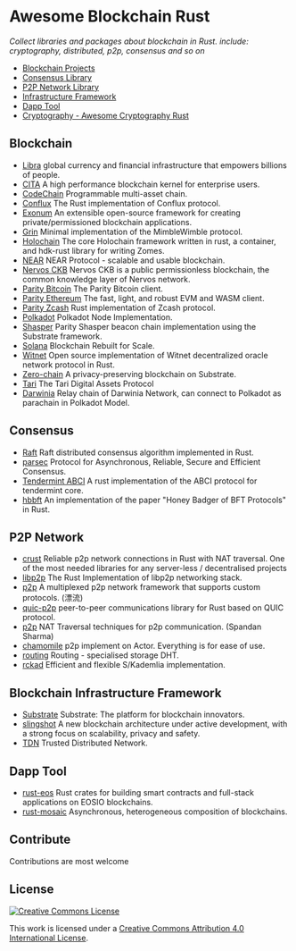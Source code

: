 # Awesome Blockchain Rust
*Collect libraries and packages about blockchain in Rust. include: cryptography, distributed, p2p, consensus and so on*

- [Blockchain Projects](#blockchain)
- [Consensus Library](#consensus)
- [P2P Network Library](#p2p-network)
- [Infrastructure Framework](#infrastructure-framework)
- [Dapp Tool](#dapp-tool)
- [Cryptography - Awesome Cryptography Rust](https://github.com/rust-cc/awesome-cryptography-rust)

## Blockchain
- [Libra](https://github.com/libra/libra) global currency and financial infrastructure that empowers billions of people.
- [CITA](https://github.com/cryptape/cita) A high performance blockchain kernel for enterprise users.
- [CodeChain](https://github.com/CodeChain-io/codechain) Programmable multi-asset chain.
- [Conflux](https://github.com/Conflux-Chain/conflux-rust) The Rust implementation of Conflux protocol.
- [Exonum](https://github.com/exonum/exonum) An extensible open-source framework for creating private/permissioned blockchain applications.
- [Grin](https://github.com/mimblewimble/grin) Minimal implementation of the MimbleWimble protocol.
- [Holochain](https://github.com/holochain/holochain-rust) The core Holochain framework written in rust, a container, and hdk-rust library for writing Zomes.
- [NEAR](https://github.com/nearprotocol/nearcore) NEAR Protocol - scalable and usable blockchain.
- [Nervos CKB](https://github.com/nervosnetwork/ckb) Nervos CKB is a public permissionless blockchain, the common knowledge layer of Nervos network.
- [Parity Bitcoin](https://github.com/paritytech/parity-bitcoin) The Parity Bitcoin client.
- [Parity Ethereum](https://github.com/paritytech/parity-ethereum) The fast, light, and robust EVM and WASM client.
- [Parity Zcash](https://github.com/paritytech/parity-zcash) Rust implementation of Zcash protocol.
- [Polkadot](https://github.com/paritytech/polkadot) Polkadot Node Implementation.
- [Shasper](https://github.com/paritytech/shasper) Parity Shasper beacon chain implementation using the Substrate framework.
- [Solana](https://github.com/solana-labs/solana) Blockchain Rebuilt for Scale.
- [Witnet](https://github.com/witnet/witnet-rust) Open source implementation of Witnet decentralized oracle network protocol in Rust.
- [Zero-chain](https://github.com/LayerXcom/zero-chain) A privacy-preserving blockchain on Substrate.
- [Tari](https://github.com/tari-project) The Tari Digital Assets Protocol
- [Darwinia](https://github.com/darwinia-network/darwinia) Relay chain of Darwinia Network, can connect to Polkadot as parachain in Polkadot Model.


## Consensus
- [Raft](https://github.com/pingcap/raft-rs) Raft distributed consensus algorithm implemented in Rust.
- [parsec](https://github.com/maidsafe/parsec) Protocol for Asynchronous, Reliable, Secure and Efficient Consensus.
- [Tendermint ABCI](https://github.com/tendermint/rust-abci) A rust implementation of the ABCI protocol for tendermint core.
- [hbbft](https://github.com/poanetwork/hbbft) An implementation of the paper "Honey Badger of BFT Protocols" in Rust.


## P2P Network
- [crust](https://github.com/maidsafe/crust) Reliable p2p network connections in Rust with NAT traversal. One of the most needed libraries for any server-less / decentralised projects
- [libp2p](https://github.com/libp2p/rust-libp2p) The Rust Implementation of libp2p networking stack.
- [p2p](https://github.com/driftluo/p2p) A multiplexed p2p network framework that supports custom protocols. (漂流)
- [quic-p2p](https://github.com/maidsafe/quic-p2p) peer-to-peer communications library for Rust based on QUIC protocol.
- [p2p](https://github.com/ustulation/p2p) NAT Traversal techniques for p2p communication. (Spandan Sharma)
- [chamomile](https://github.com/placefortea/chamomile) p2p implement on Actor. Everything is for ease of use.
- [routing](https://github.com/maidsafe/routing) Routing - specialised storage DHT.
- [rckad](https://github.com/rust-cc) Efficient and flexible S/Kademlia implementation.


## Blockchain Infrastructure Framework
- [Substrate](https://github.com/paritytech/substrate) Substrate: The platform for blockchain innovators.
- [slingshot](https://github.com/stellar/slingshot) A new blockchain architecture under active development, with a strong focus on scalability, privacy and safety.
- [TDN](https://github.com/placefortea/TDN) Trusted Distributed Network.


## Dapp Tool
- [rust-eos](https://github.com/sagan-software/rust-eos) Rust crates for building smart contracts and full-stack applications on EOSIO blockchains.
- [rust-mosaic](https://github.com/OpenST/rust-mosaic) Asynchronous, heterogeneous composition of blockchains.


## Contribute
Contributions are most welcome


## License
[![Creative Commons License](http://i.creativecommons.org/l/by/4.0/88x31.png)](http://creativecommons.org/licenses/by/4.0/)

This work is licensed under a [Creative Commons Attribution 4.0 International License](http://creativecommons.org/licenses/by/4.0/).
